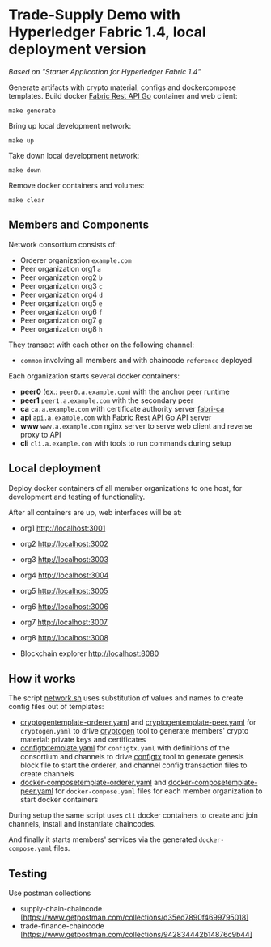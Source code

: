 # Trade-Supply Demo with Hyperledger Fabric 1.4, local deployment version

*Based on "Starter Application for Hyperledger Fabric 1.4"*

Generate artifacts with crypto material, configs and dockercompose templates.
Build docker [Fabric Rest API Go](https://gitlab.altoros.com/intprojects/fabric-rest-api-go) container and web client:
```
make generate
```

Bring up local development network:
```
make up
```

Take down local development network:
```
make down
```

Remove docker containers and volumes:
```
make clear
```


## Members and Components

Network consortium consists of:

- Orderer organization `example.com`
- Peer organization org1 `a` 
- Peer organization org2 `b` 
- Peer organization org3 `c`
- Peer organization org4 `d`
- Peer organization org5 `e`
- Peer organization org6 `f`
- Peer organization org7 `g`
- Peer organization org8 `h`

They transact with each other on the following channel:
- `common` involving all members and with chaincode `reference` deployed

Each organization starts several docker containers:

- **peer0** (ex.: `peer0.a.example.com`) with the anchor [peer](https://github.com/hyperledger/fabric/tree/release/peer) runtime
- **peer1** `peer1.a.example.com` with the secondary peer
- **ca** `ca.a.example.com` with certificate authority server [fabri-ca](https://github.com/hyperledger/fabric-ca)
- **api** `api.a.example.com` with [Fabric Rest API Go](https://gitlab.altoros.com/intprojects/fabric-rest-api-go) API server
- **www** `www.a.example.com` nginx server to serve web client and reverse proxy to API
- **cli** `cli.a.example.com` with tools to run commands during setup

## Local deployment

Deploy docker containers of all member organizations to one host, for development and testing of functionality. 

After all containers are up, web interfaces will be at:

- org1 [http://localhost:3001](http://localhost:3001/)
- org2 [http://localhost:3002](http://localhost:3002/)
- org3 [http://localhost:3003](http://localhost:3003/)
- org4 [http://localhost:3004](http://localhost:3004/)
- org5 [http://localhost:3005](http://localhost:3005/)
- org6 [http://localhost:3006](http://localhost:3006/)
- org7 [http://localhost:3007](http://localhost:3007/)
- org8 [http://localhost:3008](http://localhost:3008/)

- Blockchain explorer [http://localhost:8080](http://localhost:8080/)

## How it works

The script [network.sh](network.sh) uses substitution of values and names to create config files out of templates:

- [cryptogentemplate-orderer.yaml](artifacts/cryptogentemplate-orderer.yaml) 
and [cryptogentemplate-peer.yaml](artifacts/cryptogentemplate-peer.yaml) for `cryptogen.yaml` to drive 
[cryptogen](https://github.com/hyperledger/fabric/tree/release/common/tools/cryptogen) tool to generate members' crypto material: 
private keys and certificates
- [configtxtemplate.yaml](artifacts/configtxtemplate.yaml) for `configtx.yaml` with definitions of 
the consortium and channels to drive [configtx](https://github.com/hyperledger/fabric/tree/release/common/configtx) tool to generate 
genesis block file to start the orderer, and channel config transaction files to create channels
- [docker-composetemplate-orderer.yaml](ledger/docker-composetemplate-orderer.yaml) 
and [docker-composetemplate-peer.yaml](ledger/docker-composetemplate-peer.yaml) for `docker-compose.yaml` files for 
each member organization to start docker containers

During setup the same script uses `cli` docker containers to create and join channels, install and instantiate chaincodes.

And finally it starts members' services via the generated `docker-compose.yaml` files.
 
## Testing

Use postman collections
- supply-chain-chaincode [https://www.getpostman.com/collections/d35ed7890f4699795018]
- trade-finance-chaincode [https://www.getpostman.com/collections/942834442b14876c9b44]